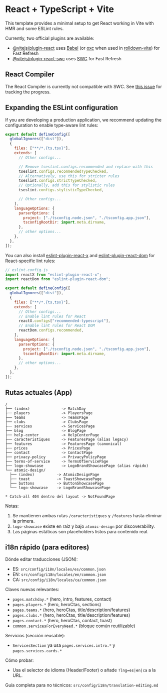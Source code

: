 # React + TypeScript + Vite

This template provides a minimal setup to get React working in Vite with HMR and some ESLint rules.

Currently, two official plugins are available:

- [@vitejs/plugin-react](https://github.com/vitejs/vite-plugin-react/blob/main/packages/plugin-react) uses [Babel](https://babeljs.io/) (or [oxc](https://oxc.rs) when used in [rolldown-vite](https://vite.dev/guide/rolldown)) for Fast Refresh
- [@vitejs/plugin-react-swc](https://github.com/vitejs/vite-plugin-react/blob/main/packages/plugin-react-swc) uses [SWC](https://swc.rs/) for Fast Refresh

## React Compiler

The React Compiler is currently not compatible with SWC. See [this issue](https://github.com/vitejs/vite-plugin-react/issues/428) for tracking the progress.

## Expanding the ESLint configuration

If you are developing a production application, we recommend updating the configuration to enable type-aware lint rules:

```js
export default defineConfig([
  globalIgnores(["dist"]),
  {
    files: ["**/*.{ts,tsx}"],
    extends: [
      // Other configs...

      // Remove tseslint.configs.recommended and replace with this
      tseslint.configs.recommendedTypeChecked,
      // Alternatively, use this for stricter rules
      tseslint.configs.strictTypeChecked,
      // Optionally, add this for stylistic rules
      tseslint.configs.stylisticTypeChecked,

      // Other configs...
    ],
    languageOptions: {
      parserOptions: {
        project: ["./tsconfig.node.json", "./tsconfig.app.json"],
        tsconfigRootDir: import.meta.dirname,
      },
      // other options...
    },
  },
]);
```

You can also install [eslint-plugin-react-x](https://github.com/Rel1cx/eslint-react/tree/main/packages/plugins/eslint-plugin-react-x) and [eslint-plugin-react-dom](https://github.com/Rel1cx/eslint-react/tree/main/packages/plugins/eslint-plugin-react-dom) for React-specific lint rules:

```js
// eslint.config.js
import reactX from "eslint-plugin-react-x";
import reactDom from "eslint-plugin-react-dom";

export default defineConfig([
  globalIgnores(["dist"]),
  {
    files: ["**/*.{ts,tsx}"],
    extends: [
      // Other configs...
      // Enable lint rules for React
      reactX.configs["recommended-typescript"],
      // Enable lint rules for React DOM
      reactDom.configs.recommended,
    ],
    languageOptions: {
      parserOptions: {
        project: ["./tsconfig.node.json", "./tsconfig.app.json"],
        tsconfigRootDir: import.meta.dirname,
      },
      // other options...
    },
  },
]);
```

## Rutas actuales (App)

```text
/
├── (index)              -> MatchDay
├── players              -> PlayersPage
├── teams                -> TeamsPage
├── clubs                -> ClubsPage
├── services             -> ServicesPage
├── blog                 -> BlogPage
├── help-center          -> HelpCenterPage
├── caracteristiques     -> FeaturesPage (alias legacy)
├── features             -> FeaturesPage (canonical)
├── prices               -> PricesPage
├── contact              -> ContactPage
├── privacy-policy       -> PrivacyPolicyPage
├── terms-of-service     -> TermsOfServicePage
├── logo-showcase        -> LogoBrandShowcasePage (alias rápido)
└── atomic-design/
  ├── (index)          -> AtomicDesignPage
  ├── toast            -> ToastShowcasePage
  ├── buttons          -> ButtonShowcasePage
  └── logo-showcase    -> LogoBrandShowcasePage

* Catch-all 404 dentro del layout -> NotFoundPage
```

Notas:

1. Se mantienen ambas rutas `/caracteristiques` y `/features` hasta eliminar la primera.
2. `logo-showcase` existe en raíz y bajo `atomic-design` por discoverability.
3. Las páginas estáticas son placeholders listos para contenido real.

## i18n rápido (para editores)

Dónde editar traducciones (JSON):

- ES: `src/config/i18n/locales/es/common.json`
- EN: `src/config/i18n/locales/en/common.json`
- CA: `src/config/i18n/locales/ca/common.json`

Claves nuevas relevantes:

- `pages.matchday.*` (hero, intro, features, contact)
- `pages.players.*` (hero, heroCtas, sections)
- `pages.teams.*` (hero, heroCtas, title/description/features)
- `pages.clubs.*` (hero, heroCtas, title/description/features)
- `pages.contact.*` (hero, heroCtas, contact, toast)
- `common.servicesForEveryNeed.*` (bloque común reutilizable)

Servicios (sección reusable):

- `ServicesSection` ya usa `pages.services.intro.*` y `pages.services.cards.*`

Cómo probar:

- Usa el selector de idioma (Header/Footer) o añade `?lng=es|en|ca` a la URL.

Guía completa para no técnicos: `src/config/i18n/translation-editing.md`
